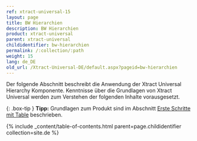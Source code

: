 ```yaml
---
ref: xtract-universal-15
layout: page
title: BW Hierarchien
description: BW Hierarchien
product: xtract-universal
parent: xtract-universal
childidentifier: bw-hierarchien
permalink: /:collection/:path
weight: 15
lang: de_DE
old_url: /Xtract-Universal-DE/default.aspx?pageid=bw-hierarchien
---
```

Der folgende Abschnitt beschreibt die Anwendung der  Xtract Universal Hierarchy Komponente. Kenntnisse über die Grundlagen von Xtract Universal werden zum Verstehen der folgenden Inhalte vorausgesetzt.

{: .box-tip }
**Tipp:** Grundlagen zum Produkt sind im Abschnitt [Erste Schritte mit Table](./erste-schritte-mit-xu) beschrieben.

{% include _content/table-of-contents.html parent=page.childidentifier collection=site.de %}